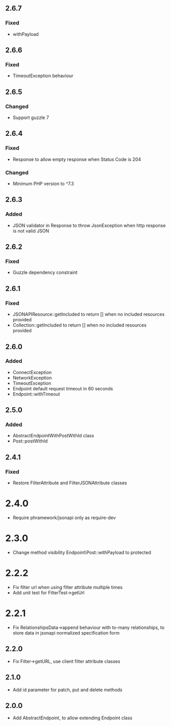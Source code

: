 ## 2.6.7
### Fixed
- withPayload

## 2.6.6
### Fixed
- TimeoutException behaviour

## 2.6.5
### Changed
- Support guzzle 7

## 2.6.4
### Fixed
- Response to allow empty response when Status Code is 204
### Changed
- Minimum PHP version to ^7.3

## 2.6.3
### Added
- JSON validator in Response to throw JsonException when http response is not valid JSON 

## 2.6.2
### Fixed
- Guzzle dependency constraint

## 2.6.1
### Fixed
- JSONAPIResource::getIncluded to return [] when no included resources provided
- Collection::getIncluded to return [] when no included resources provided

## 2.6.0
### Added
- ConnectException
- NetworkException
- TimeoutException
- Endpoint default request timeout in 60 seconds
- Endpoint::withTimeout

## 2.5.0
### Added
- AbstractEndpointWithPostWithId class
- Post::postWithId

## 2.4.1
### Fixed
- Restore FilterAttribute and FilterJSONAttribute classes

# 2.4.0
- Require phramework/jsonapi only as require-dev

# 2.3.0
- Change method visibility Endpoint\Post::withPayload to protected

# 2.2.2
- Fix filter url when using filter attribute multiple times
- Add unit test for FilterTest->getUrl

# 2.2.1
- Fix RelationshipsData->append behaviour with to-many relationships, to store data in jsonapi normalized specification form

## 2.2.0
- Fix Filter->getURL, use client filter attribute classes

## 2.1.0
- Add id parameter for patch, put and delete methods 

## 2.0.0
- Add AbstractEndpoint, to allow extending Endpoint class 
